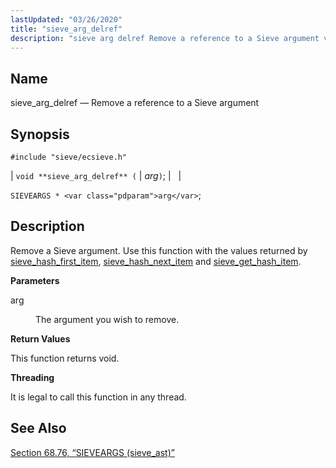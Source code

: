 ```yaml
---
lastUpdated: "03/26/2020"
title: "sieve_arg_delref"
description: "sieve arg delref Remove a reference to a Sieve argument void sieve arg delref arg SIEVEARGS arg Remove a Sieve argument Use this function with the values returned by sieve hash first item sieve hash next item and sieve get hash item arg The argument you wish to remove This..."
---
```


<a name="apis.sieve_arg_delref"></a> 
## Name

sieve_arg_delref — Remove a reference to a Sieve argument

## Synopsis

`#include "sieve/ecsieve.h"`

| `void **sieve_arg_delref** (` | <var class="pdparam">arg</var>`)`; |   |

`SIEVEARGS * <var class="pdparam">arg</var>`;<a name="idp59724144"></a> 
## Description

Remove a Sieve argument. Use this function with the values returned by [sieve_hash_first_item](/momentum/3/3-api/apis-sieve-hash-first-item), [sieve_hash_next_item](/momentum/3/3-api/apis-sieve-hash-next-item) and [sieve_get_hash_item](/momentum/3/3-api/apis-sieve-get-hash-item).

**<a name="idp59727616"></a> Parameters**

<dl class="variablelist">

<dt>arg</dt>

<dd>

The argument you wish to remove.

</dd>

</dl>

**<a name="idp59730352"></a> Return Values**

This function returns void.

**<a name="idp59731264"></a> Threading**

It is legal to call this function in any thread.

<a name="idp59732688"></a> 
## See Also

[Section 68.76, “SIEVEARGS (sieve_ast)”](structs.sieve_ast "68.76. SIEVEARGS (sieve_ast)")
